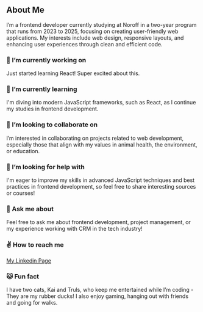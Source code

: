 ## About Me
I’m a frontend developer currently studying at Noroff in a two-year program that runs from 2023 to 2025, focusing on creating user-friendly web applications. My interests include web design, responsive layouts, and enhancing user experiences through clean and efficient code.

### 👀 I’m currently working on
Just started learning React! Super excited about this. 

### 🌱 I’m currently learning
I'm diving into modern JavaScript frameworks, such as React, as I continue my studies in frontend development.

### 🤝 I’m looking to collaborate on
I’m interested in collaborating on projects related to web development, especially those that align with my values in animal health, the environment, or education.

### 🤔 I’m looking for help with
I'm eager to improve my skills in advanced JavaScript techniques and best practices in frontend development, so feel free to share interesting sources or courses! 


### 💬 Ask me about
Feel free to ask me about frontend development, project management, or my experience working with CRM in the tech industry!


### ✌ How to reach me
[My Linkedin Page](https://www.linkedin.com/in/marte-n-18aab5101/)
  
### 🐱 Fun fact
I have two cats, Kai and Truls, who keep me entertained while I’m coding - They are my rubber ducks! I also enjoy gaming, hanging out with friends and going for walks.

